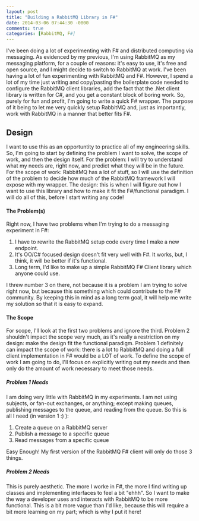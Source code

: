 ```yaml
---
layout: post
title: "Building a RabbitMQ Library in F#"
date: 2014-03-06 07:44:30 -0800
comments: true
categories: [RabbitMQ, F#]
---
```


I've been doing a lot of experimenting with F# and distributed computing via messaging.  As evidenced by my previous, I'm using RabbitMQ as my messaging platform, for a couple of reasons: it's easy to use, it's free and open source, and I might decide to switch to RabbitMQ at work.  I've been having a lot of fun experimenting with RabbitMQ and F#.  However, I spend a lot of my time just writing and copy/pasting the boilerplate code needed to configure the RabbitMQ client libraries, add the fact that the .Net client library is written for C#, and you get a constant block of boring work.  So, purely for fun and profit, I'm going to write a quick F# wrapper.  The purpose of it being to let me very quickly setup RabbitMQ and, just as importantly, work with RabbitMQ in a manner that better fits F#.

<!-- more -->

Design
------
I want to use this as an opportuntity to practice all of my engineering skills.  So, I'm going to start by defining the problem I want to solve, the scope of work, and then the design itself.  For the problem: I will try to understand what my needs are, right now, and predict what they will be in the future.  For the scope of work:  RabbitMQ has a lot of stuff, so I will use the definition of the problem to decide how much of the RabbitMQ framework I will expose with my wrapper.  The design:  this is when I will figure out how I want to use this library and how to make it fit the F#/functional paradigm.  I will do all of this, before I start writing any code!

#### The Problem(s)
Right now, I have two problems when I'm trying to do a messaging experiment in F#:

1. I have to rewrite the RabbitMQ setup code every time I make a new endpoint.
1. It's OO/C# focused design doesn't fit very well with F#.  It works, but, I think, it will be better if it's functional.
1. Long term, I'd like to make up a simple RabbitMQ F# Client library which anyone could use.

I threw number 3 on there, not because it is a problem I am trying to solve right now, but because this something which could contribute to the F# community.  By keeping this in mind as a long term goal, it will help me write my solution so that it is easy to expand.

#### The Scope
For scope, I'll look at the first two problems and ignore the third.  Problem 2 shouldn't impact the scope very much, as it's really a restriction on my design:  make the design fit the functional paradigm.  Problem 1 definitely can impact the scope of work:  there is a lot to RabbitMQ and doing a full client implementation in F# would be a LOT of work.  To define the scope of work I am going to do, I'll focus on explicitly writing out my needs and then only do the amount of work necessary to meet those needs.

##### Problem 1 Needs
I am doing very little with RabbitMQ in my experiments.  I am not using subjects, or fan-out exchanges, or anything; except making queues, publishing messages to the queue, and reading from the queue.  So this is all I need (in version 1 :) ):

1. Create a queue on a RabbitMQ server
1. Publish a message to a specific queue
1. Read messages from a specific queue

Easy Enough!  My first version of the RabbitMQ F# client will only do those 3 things.

##### Problem 2 Needs
This is purely aesthetic.  The more I worke in F#, the more I find writing up classes and implementing interfaces to feel a bit "ehhh".  So I want to make the way a developer uses and interacts with RabbitMQ to be more functional.  This is a bit more vague than I'd like, because this will require a bit more learning on my part; which is why I put it here!

